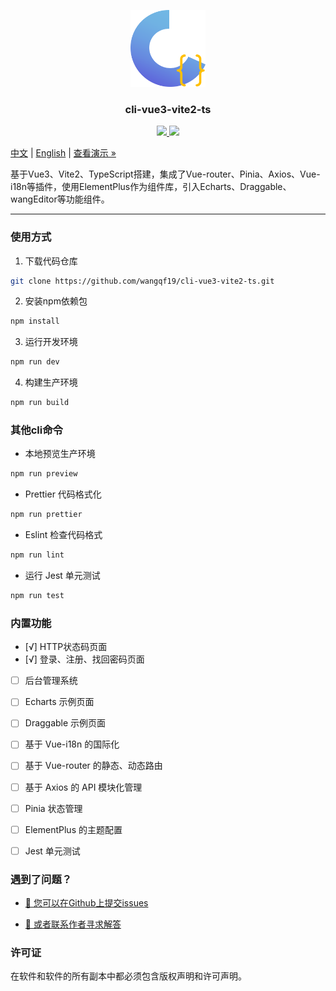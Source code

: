 <p align="center">
  <img src="docs/logo.png" alt="Logo" width="120" height="auto">
</p>

<h3 align="center">cli-vue3-vite2-ts</h3>

<p align="center">
  <a href="">
    <img src="https://img.shields.io/github/license/wangqf19/cli-vue3-vite2-ts">
  </a>
  <a href="https://www.npmjs.com/package/cli-vue3-vite2-ts">
    <img src="https://img.shields.io/npm/v/cli-vue3-vite2-ts">
  </a>
  <br>
</p>


[中文](/README.zh.md) | [English](/README.md) | [查看演示 »](https://github.com/wangqf19/cli-vue3-vite2-ts/docs/)

基于Vue3、Vite2、TypeScript搭建，集成了Vue-router、Pinia、Axios、Vue-i18n等插件，使用ElementPlus作为组件库，引入Echarts、Draggable、wangEditor等功能组件。

-----------------------------
 
### 使用方式

1. 下载代码仓库

```sh
git clone https://github.com/wangqf19/cli-vue3-vite2-ts.git
```

2. 安装npm依赖包
   
```sh
npm install
```

3. 运行开发环境

```sh
npm run dev
```

4. 构建生产环境

```sh
npm run build
```

### 其他cli命令

- 本地预览生产环境

```sh
npm run preview
```

- Prettier 代码格式化

```sh
npm run prettier
```

- Eslint 检查代码格式

```sh
npm run lint
```

- 运行 Jest 单元测试

```sh
npm run test
```

### 内置功能

- [√] HTTP状态码页面
- [√] 登录、注册、找回密码页面
- [ ] 后台管理系统
- [ ] Echarts 示例页面
- [ ] Draggable 示例页面
- [ ] 基于 Vue-i18n 的国际化
- [ ] 基于 Vue-router 的静态、动态路由
- [ ] 基于 Axios 的 API 模块化管理  
- [ ] Pinia 状态管理
- [ ] ElementPlus 的主题配置
- [ ] Jest 单元测试 


### 遇到了问题？

- [🧩 您可以在Github上提交issues  ](https://github.com/wangqf19/cli-vue3-vite2-ts/issues)

- <a href="mailto:wangqf19@189.cn">📮 或者联系作者寻求解答</a>

### 许可证

在软件和软件的所有副本中都必须包含版权声明和许可声明。
